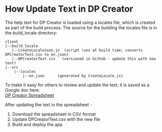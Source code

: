 # How Update Text in DP Creator

The help text for DP Creator is loaded using a locales file, which is created as part of the
build process.
The source for the building the locales file is in the build_locale directory:
```
client
|--build_locale
   |--CreateLocaleJson.js  (script runs at build time; converts DPCreatorText.csv to en.json) 
   |--DPCreatorText.csv   (versioned in Github - update this with new text)
|--src
    |--locales
        |--en.json      (generated by CreateLocale.js)
```


To make it easy for others to review and update the text, it is saved as a Google doc here:  
[DP Creator Spreadsheet](https://docs.google.com/spreadsheets/d/1cOKfTZvI_zxHaT_-aagDbg1fPsPyBuWRIM4YPh8QExs/edit?usp=sharing)  

After updating the text in the spreadsheet - 
1. Download the spreadsheet in CSV format
2. Update DPCreatorText.csv with the new file
3. Build and deploy the app
